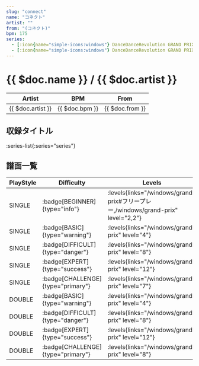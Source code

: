 ```yaml
---
slug: "connect"
name: "コネクト"
artist: ""
from: "(コネクト)"
bpm: 175
series:
  - [:icon{name="simple-icons:windows"} DanceDanceRevolution GRAND PRIX (フリープレー)](/windows/grand-prix#フリープレー)
  - [:icon{name="simple-icons:windows"} DanceDanceRevolution GRAND PRIX (グランプリプレー)](/windows/grand-prix)
---
```


# {{ $doc.name }} / {{ $doc.artist }}

|Artist|BPM|From|
|------|---|----|
|{{ $doc.artist }}|{{ $doc.bpm }}|{{ $doc.from }}|

## 収録タイトル

:series-list{:series="series"}

## 譜面一覧

|PlayStyle|Difficulty|Levels|Notes|Movie|
|---------|----------|------|-----|-----|
|SINGLE| :badge[BEGINNER]{type="info"}| :levels{links="/windows/grand-prix#フリープレー,/windows/grand-prix" level="2,2"}|55/6||
|SINGLE| :badge[BASIC]{type="warning"}| :levels{links="/windows/grand-prix" level="4"}|103/12||
|SINGLE| :badge[DIFFICULT]{type="danger"}| :levels{links="/windows/grand-prix" level="8"}|173/21||
|SINGLE| :badge[EXPERT]{type="success"}| :levels{links="/windows/grand-prix" level="12"}|296/21||
|SINGLE| :badge[CHALLENGE]{type="primary"}| :levels{links="/windows/grand-prix" level="7"}|179/12(30)||
|DOUBLE| :badge[BASIC]{type="warning"}| :levels{links="/windows/grand-prix" level="4"}|87/7||
|DOUBLE| :badge[DIFFICULT]{type="danger"}| :levels{links="/windows/grand-prix" level="8"}|167/23||
|DOUBLE| :badge[EXPERT]{type="success"}| :levels{links="/windows/grand-prix" level="12"}|294/20||
|DOUBLE| :badge[CHALLENGE]{type="primary"}| :levels{links="/windows/grand-prix" level="8"}|172/12(31)||
